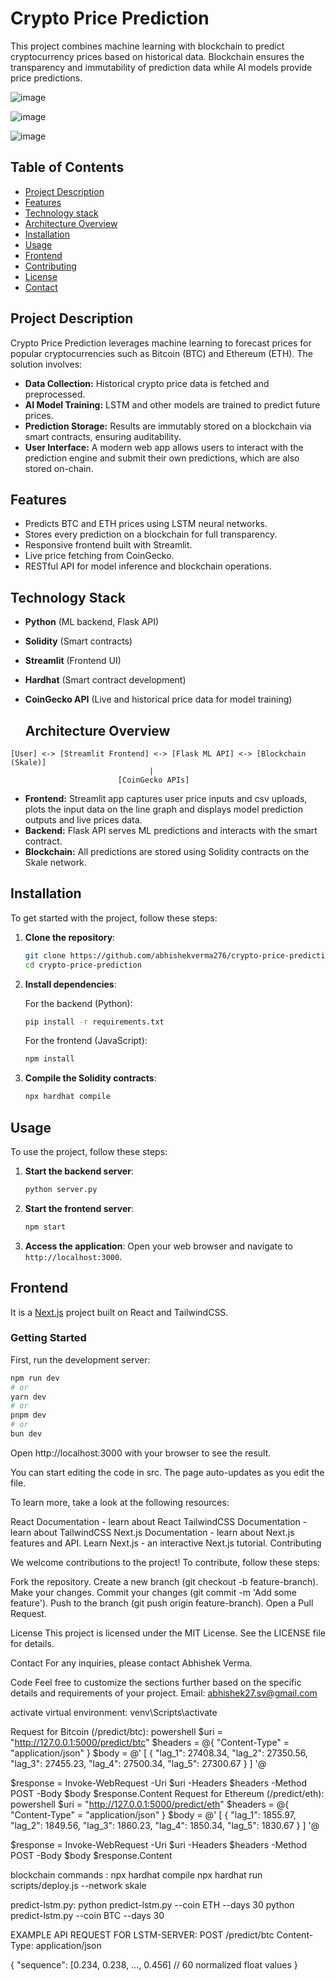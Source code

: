 # Crypto Price Prediction

This project combines machine learning with blockchain to predict cryptocurrency prices based on historical data. Blockchain ensures the transparency and immutability of prediction data while AI models provide price predictions.

![image](https://github.com/user-attachments/assets/219081a6-6909-43ae-b821-2be998a64f39)

![image](https://github.com/user-attachments/assets/676edfeb-e351-4bf6-9b4f-21b2bcfbbc35)

![image](https://github.com/user-attachments/assets/a501a2a4-ed6a-4fed-8be2-f5ba3d7ab555)



## Table of Contents

- [Project Description](#project-description)
- [Features](#features)
- [Technology stack](#technologies-used)
- [Architecture Overview](#architecture-overview)
- [Installation](#installation)
- [Usage](#usage)
- [Frontend](#frontend)
- [Contributing](#contributing)
- [License](#license)
- [Contact](#contact)

## Project Description

Crypto Price Prediction leverages machine learning to forecast prices for popular cryptocurrencies such as Bitcoin (BTC) and Ethereum (ETH). The solution involves:

- **Data Collection:** Historical crypto price data is fetched and preprocessed.
- **AI Model Training:** LSTM and other models are trained to predict future prices.
- **Prediction Storage:** Results are immutably stored on a blockchain via smart contracts, ensuring auditability.
- **User Interface:** A modern web app allows users to interact with the prediction engine and submit their own predictions, which are also stored on-chain.

## Features

- Predicts BTC and ETH prices using LSTM neural networks.
- Stores every prediction on a blockchain for full transparency.
- Responsive frontend built with Streamlit.
- Live price fetching from CoinGecko.
- RESTful API for model inference and blockchain operations.

## Technology Stack

- **Python** (ML backend, Flask API)
- **Solidity** (Smart contracts)
- **Streamlit** (Frontend UI)
- **Hardhat** (Smart contract development)
- **CoinGecko API** (Live and historical price data for model training)

  ## Architecture Overview

```
[User] <-> [Streamlit Frontend] <-> [Flask ML API] <-> [Blockchain (Skale)]
                               |
                        [CoinGecko APIs]
```
- **Frontend:** Streamlit app captures user price inputs and csv uploads, plots the input data on the line graph and displays model prediction outputs and live prices data.
- **Backend:** Flask API serves ML predictions and interacts with the smart contract.
- **Blockchain:** All predictions are stored using Solidity contracts on the Skale network.

## Installation

To get started with the project, follow these steps:

1. **Clone the repository**:
    ```bash
    git clone https://github.com/abhishekverma276/crypto-price-prediction.git
    cd crypto-price-prediction
    ```

2. **Install dependencies**:

    For the backend (Python):
    ```bash
    pip install -r requirements.txt
    ```

    For the frontend (JavaScript):
    ```bash
    npm install
    ```

3. **Compile the Solidity contracts**:
    ```bash
    npx hardhat compile
    ```

## Usage

To use the project, follow these steps:

1. **Start the backend server**:
    ```bash
    python server.py
    ```

2. **Start the frontend server**:
    ```bash
    npm start
    ```

3. **Access the application**:
    Open your web browser and navigate to `http://localhost:3000`.

## Frontend

It is a [Next.js](https://nextjs.org/) project built on React and TailwindCSS.

### Getting Started

First, run the development server:

```bash
npm run dev
# or
yarn dev
# or
pnpm dev
# or
bun dev
```
Open http://localhost:3000 with your browser to see the result.

You can start editing the code in src. The page auto-updates as you edit the file.

To learn more, take a look at the following resources:

React Documentation - learn about React
TailwindCSS Documentation - learn about TailwindCSS
Next.js Documentation - learn about Next.js features and API.
Learn Next.js - an interactive Next.js tutorial.
Contributing

We welcome contributions to the project! To contribute, follow these steps:

Fork the repository.
Create a new branch (git checkout -b feature-branch).
Make your changes.
Commit your changes (git commit -m 'Add some feature').
Push to the branch (git push origin feature-branch).
Open a Pull Request.

License
This project is licensed under the MIT License. See the LICENSE file for details.

Contact
For any inquiries, please contact Abhishek Verma.

Code
Feel free to customize the sections further based on the specific details and requirements of your project.
Email: abhishek27.sv@gmail.com

activate virtual environment: venv\Scripts\activate

Request for Bitcoin (/predict/btc):
powershell
$uri = "http://127.0.0.1:5000/predict/btc"
$headers = @{
    "Content-Type" = "application/json"
}
$body = @'
[
  {
    "lag_1": 27408.34,
    "lag_2": 27350.56,
    "lag_3": 27455.23,
    "lag_4": 27500.34,
    "lag_5": 27300.67
  }
]
'@

$response = Invoke-WebRequest -Uri $uri -Headers $headers -Method POST -Body $body
$response.Content
Request for Ethereum (/predict/eth):
powershell
$uri = "http://127.0.0.1:5000/predict/eth"
$headers = @{
    "Content-Type" = "application/json"
}
$body = @'
[
  {
    "lag_1": 1855.97,
    "lag_2": 1849.56,
    "lag_3": 1860.23,
    "lag_4": 1850.34,
    "lag_5": 1830.67
  }
]
'@

$response = Invoke-WebRequest -Uri $uri -Headers $headers -Method POST -Body $body
$response.Content


blockchain commands : 
npx hardhat compile
npx hardhat run scripts/deploy.js --network skale


predict-lstm.py: 
python predict-lstm.py --coin ETH --days 30
python predict-lstm.py --coin BTC --days 30

EXAMPLE API REQUEST FOR LSTM-SERVER: 
POST /predict/btc
Content-Type: application/json

{
  "sequence": [0.234, 0.238, ..., 0.456]  // 60 normalized float values
}
